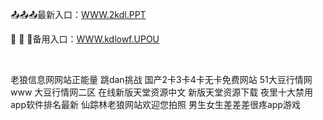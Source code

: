 <p>
	📤📤📤最新入口：<a href="http://www.baidu.com/link?url=6MA2SWnO3Raqke39an_0PUxosM6ZrUGzi1BN9tNnlPW&wd">WWW.2kdl.PPT</a> 
	<p>
		🎨
🎨
🎨备用入口：<a href="http://www.baidu.com/link?url=6MA2SWnO3Raqke39an_0PUxosM6ZrUGzi1BN9tNnlPW&wd">WWW.kdlowf.UPOU</a> 
	</p>
	<p>
		<br />
	</p>
	<p>
		老狼信息网网站正能量
跳dan挑战
国产2卡3卡4卡无卡免费网站
51大豆行情网www
大豆行情网二区
在线新版天堂资源中文
新版天堂资源下载
夜里十大禁用app软件排名最新
仙踪林老狼网站欢迎您拍照
男生女生差差差很疼app游戏
	</p>
